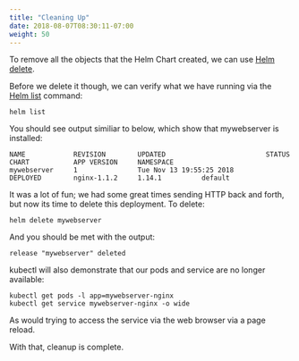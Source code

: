 ```yaml
---
title: "Cleaning Up"
date: 2018-08-07T08:30:11-07:00
weight: 50
---
```


To remove all the objects that the Helm Chart created, we can use [Helm delete](https://docs.helm.sh/helm/#helm-delete).

Before we delete it though, we can verify what we have running via the [Helm list](https://docs.helm.sh/helm/#helm-list) command:

```
helm list
```

You should see output similiar to below, which show that mywebserver is installed:

```
NAME            REVISION        UPDATED                         STATUS          CHART           APP VERSION     NAMESPACE
mywebserver     1               Tue Nov 13 19:55:25 2018        DEPLOYED        nginx-1.1.2     1.14.1          default
```

It was a lot of fun; we had some great times sending HTTP back and forth, but now its time to delete this deployment.  To delete:

```
helm delete mywebserver
```

And you should be met with the output:

```
release "mywebserver" deleted
```

kubectl will also demonstrate that our pods and service are no longer available:

```
kubectl get pods -l app=mywebserver-nginx
kubectl get service mywebserver-nginx -o wide
```

As would trying to access the service via the web browser via a page reload.

With that, cleanup is complete.
